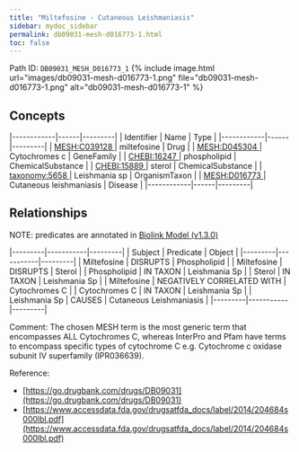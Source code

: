 ```yaml
---
title: "Miltefosine - Cutaneous Leishmaniasis"
sidebar: mydoc_sidebar
permalink: db09031-mesh-d016773-1.html
toc: false 
---
```



Path ID: `DB09031_MESH_D016773_1`
{% include image.html url="images/db09031-mesh-d016773-1.png" file="db09031-mesh-d016773-1.png" alt="db09031-mesh-d016773-1" %}

## Concepts

|------------|------|---------|
| Identifier | Name | Type    |
|------------|------|---------|
| <a href="https://identifiers.org/MESH:C039128">MESH:C039128 </a> | miltefosine | Drug |
| <a href="https://identifiers.org/MESH:D045304">MESH:D045304 </a> | Cytochromes c | GeneFamily |
| <a href="https://identifiers.org/CHEBI:16247">CHEBI:16247 </a> | phospholipid | ChemicalSubstance |
| <a href="https://identifiers.org/CHEBI:15889">CHEBI:15889 </a> | sterol | ChemicalSubstance |
| <a href="https://identifiers.org/taxonomy:5658">taxonomy:5658 </a> | Leishmania sp | OrganismTaxon |
| <a href="https://identifiers.org/MESH:D016773">MESH:D016773 </a> | Cutaneous leishmaniasis | Disease |
|------------|------|---------|

## Relationships


NOTE: predicates are annotated in <a href="https://github.com/biolink/biolink-model/releases/tag/v1.3.0">Biolink Model (v1.3.0)</a>

|---------|-----------|---------|
| Subject | Predicate | Object  |
|---------|-----------|---------|
| Miltefosine | DISRUPTS | Phospholipid |
| Miltefosine | DISRUPTS | Sterol |
| Phospholipid | IN TAXON | Leishmania Sp |
| Sterol | IN TAXON | Leishmania Sp |
| Miltefosine | NEGATIVELY CORRELATED WITH | Cytochromes C |
| Cytochromes C | IN TAXON | Leishmania Sp |
| Leishmania Sp | CAUSES | Cutaneous Leishmaniasis |
|---------|-----------|---------|

Comment: The chosen MESH term is the most generic term that encompasses ALL Cytochromes C, whereas InterPro and Pfam have terms to encompass specific types of cytochrome C e.g. Cytochrome c oxidase subunit IV superfamily (IPR036639).

Reference: 
  - [https://go.drugbank.com/drugs/DB09031](https://go.drugbank.com/drugs/DB09031)
  - [https://www.accessdata.fda.gov/drugsatfda_docs/label/2014/204684s000lbl.pdf](https://www.accessdata.fda.gov/drugsatfda_docs/label/2014/204684s000lbl.pdf)
